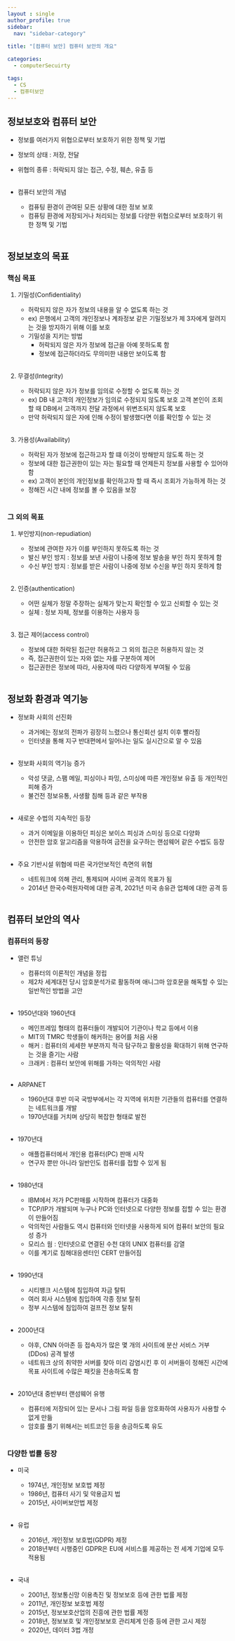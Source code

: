 ```yaml
---
layout : single
author_profile: true
sidebar: 
  nav: "sidebar-category"
  
title: "[컴퓨터 보안] 컴퓨터 보안의 개요"

categories:
  - computerSecuirty

tags:
  - CS
  - 컴퓨터보안
---
```


## 정보보호와 컴퓨터 보안
- 정보를 여러가지 위협으로부터 보호하기 위한 정책 및 기법<br>
- 정보의 상태 : 저장, 전달<br>
- 위협의 종류 : 허락되지 않는 접근, 수정, 훼손, 유출 등<br><br>

- 컴퓨터 보안의 개념<br>
	- 컴퓨팅 환경이 관여된 모든 상황에 대한 정보 보호<br>
	- 컴퓨팅 환경에 저장되거나 처리되는 정보를 다양한 위협으로부터 보호하기 위한 정책 및 기법<br><br>

## 정보보호의 목표
### 핵심 목표
1. 기밀성(Confidentiality)<br>
	- 허락되지 않은 자가 정보의 내용을 알 수 없도록 하는 것 <br>
	- ex) 은행에서 고객의 개인정보나 계좌정보 같은 기밀정보가 제 3자에게 알려지는 것을 방지하기 위해 이를 보호<br>
	- 기밀성을 지키는 방법<br>
		- 허락되지 않은 자가 정보에 접근을 아예 못하도록 함<br>
		- 정보에 접근하더라도 무의미한 내용만 보이도록 함<br><br>

2. 무결성(Integrity)<br>
	- 허락되지 않은 자가 정보를 임의로 수정할 수 없도록 하는 것<br>
	- ex) DB 내 고객의 개인정보가 임의로 수정되지 않도록 보호 고객 본인이 조회할 때 DB에서 고객까지 전달 과정에서 위변조되지 않도록 보호<br>
	- 만약 허락되지 않은 자에 인해 수정이 발생했다면 이를 확인할 수 있는 것 <br><br>

3. 가용성(Availability)<br>
	- 허락된 자가 정보에 접근하고자 할 떄 이것이 방해받지 않도록 하는 것<br>
	- 정보에 대한 접근권한이 있는 자는 필요할 때 언제든지 정보를 사용할 수 있어야 함<br>
	- ex) 고객이 본인의 개인정보를 확인하고자 할 때 즉시 조회가 가능하게 하는 것<br>
	- 정해진 시간 내에 정보를 볼 수 있음을 보장<br><br>

### 그 외의 목표
1. 부인방지(non-repudiation)<br>
	-  정보에 관여한 자가 이를 부인하지 못하도록 하는 것<br>
	- 발신 부인 방지 : 정보를 보낸 사람이 나중에 정보 발송을 부인 하지 못하게 함<br>
	- 수신 부인 방지 :  정보를 받은 사람이 나중에 정보 수신을 부인 하지 못하게 함<br><br>

2. 인증(authentication)<br>
	- 어떤 실체가 정말 주장하는 실체가 맞는지 확인할 수 있고 신뢰할 수 있는 것<br>
	- 실체 : 정보 자체, 정보를 이용하는 사용자 등<br><br>

3. 접근 제어(access control)<br>
	- 정보에 대한 허락된 접근만 허용하고 그 외의 접근은 허용하지 않는 것<br>
	- 즉, 접근권한이 있는 자와 없는 자를 구분하여 제어<br>
	- 접근권한은 정보에 따라, 사용자에 따라 다양하게 부여될 수 있음<br><br>

## 정보화 환경과 역기능
- 정보화 사회의 선진화<br>
	- 과거에는 정보의 전파가 굉장히 느렸으나 통신회선 설치 이후 빨라짐<br>
	- 인터넷을 통해 지구 반대편에서 일어나는 일도 실시간으로 알 수 있음<br><br>

- 정보화 사회의 역기능 증가<br>
	- 악성 댓글, 스팸 메일, 피싱이나 파밍, 스미싱에 따른 개인정보 유출 등 개인적인 피해 증가<br>
	- 불건전 정보유통, 사생활 침해 등과 같은 부작용<br><br>

- 새로운 수법의 지속적인 등장<br>
	- 과거 이메일을 이용하던 피싱은 보이스 피싱과 스미싱 등으로 다양화<br>
	- 안전한 암호 알고리즘을 악용하여 금전을 요구하는 랜섬웨어 같은 수법도 등장<br><br>

- 주요 기반시설 위협에 따른 국가안보적인 측면의 위협<br>
	- 네트워크에 의해 관리, 통제되며 사이버 공격의 목표가 됨<br>
	- 2014년 한국수력원자력에 대한 공격, 2021년 미국 송유관 업체에 대한 공격 등<br><br>

## 컴퓨터 보안의 역사
### 컴퓨터의 등장
- 앨런 튜닝<br>
	- 컴퓨터의 이론적인 개념을 정립<br>
	- 제2차 세계대전 당시 암호분석가로 활동하며 애니그마 암호문을 해독할 수 있는 일반적인 방법을 고안<br><br>
	
- 1950년대와 1960년대<br>
	- 메인프레임 형태의 컴퓨터들이 개발되어 기관이나 학교 등에서 이용<br>
	- MIT의 TMRC 학생들이 해커하는 용어를 처음 사용<br>
	- 해커 : 컴퓨터의 세세한 부분까지 적극 탐구하고 활용성을 확대하기 위해 연구하는 것을 즐기는 사람<br>
	- 크래커 : 컴퓨터 보안에 위해를 가하는 악의적인 사람<br><br>

- ARPANET<br>
	- 1960년대 후반 미국 국방부에서는 각 지역에 위치한 기관들의 컴퓨터를 연결하는 네트워크를 개발<br>
	- 1970년대를 거치며 상당히 복잡한 형태로 발전<br><br>

- 1970년대<br>
	- 애플컴퓨터에서 개인용 컴퓨터(PC) 판매 시작<br>
	- 연구자 뿐만 아니라 일반인도 컴퓨터를 접할 수 있게 됨<br><br>

- 1980년대<br>
	- IBM에서 저가 PC판매를 시작하며 컴퓨터가 대중화<br>
	- TCP/IP가 개발되며 누구나 PC와 인터넷으로 다양한 정보를 접할 수 있는 환경이 만들어짐<br>
	- 악의적인 사람들도 역시 컴퓨터와 인터넷을 사용하게 되어 컴퓨터 보안의 필요성 증가<br>
	- 모리스 웜 : 인터넷으로 연결된 수천 대의 UNIX 컴퓨터를 감열<br>
	- 이를 계기로 침해대응센터인 CERT 만들어짐<br><br>

- 1990년대<br>
	- 시티뱅크 시스템에 침입하여 자금 탈튀<br>
	- 여러 회사 시스템에 침입하여 각종 정보 탈취<br>
	- 정부 시스템에 침입하여 걸프전 정보 탈취<br><br>

- 2000년대<br>
	- 야후, CNN 아마존 등 접속자가 많은 몇 개의 사이트에 분산 서비스 거부(DDos) 공격 발생<br>
	- 네트워크 상의 취약한 서버를 찾아 미리 감염시킨 후 이 서버들이 정해진 시간에 목표 사이트에 수많은 패킷을 전송하도록 함<br><br>

- 2010년대 중반부터 랜섬웨어 유행<br>
	- 컴퓨터에 저장되어 있는 문서나 그림 파일 등을 암호화하여 사용자가 사용할 수 없게 만듦<br>
	- 암호를 풀기 위해서는 비트코인 등을 송금하도록 유도<br><br>

### 다양한 법률 등장
- 미국<br>
	- 1974년, 개인정보 보호법 제정<br>
	- 1986년, 컴퓨터 사기 및 악용금지 법<br>
	- 2015년, 사이버보안법 제정<br><br>

- 유럽<br>
	- 2016년, 개인정보 보호법(GDPR) 제정<br>
	- 2018년부터 시행중인 GDPR은 EU에 서비스를 제공하는 전 세계 기업에 모두 적용됨<br><br>

- 국내<br>
	- 2001년, 정보통신망 이용촉진 및 정보보호 등에 관한 법률 제정<br>
	- 2011년, 개인정보 보호법 제정<br>
	- 2015년, 정보보호산업의 진흥에 관한 법률 제정<br>
	- 2018년, 정보보호 및 개인정보보호 관리체계 인증 등에 관한 고시 제정<br>
	- 2020년, 데이터 3법 개정<br>
